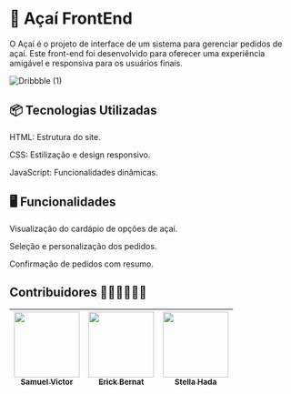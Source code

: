 # 🍓 Açaí FrontEnd

O Açaí é o projeto de interface de um sistema para gerenciar pedidos de açaí. Este front-end foi desenvolvido para oferecer uma experiência amigável e responsiva para os usuários finais.

![Dribbble (1)](https://github.com/user-attachments/assets/0f79ee45-d99d-49d0-af2b-8afc3d8e0dfc)
## 📦 Tecnologias Utilizadas
HTML: Estrutura do site.

CSS: Estilização e design responsivo.

JavaScript: Funcionalidades dinâmicas.

## 🖥️ Funcionalidades
Visualização do cardápio de opções de açaí.

Seleção e personalização dos pedidos.

Confirmação de pedidos com resumo.

## Contribuidores 🧑‍💻👩‍💻🧑‍💻
| [<img src="https://avatars.githubusercontent.com/u/95144250?s=400&u=149cf20f52f4c096721d16967b22655f18e5c7f5&v=4" width=115><br><sub>Samuel Victor</sub>](https://github.com/Samuel-045) | [<img src="https://avatars.githubusercontent.com/u/138524660?v=4" width=115><br><sub>Erick Bernat</sub>](https://github.com/ErickBernat) | [<img src="https://avatars.githubusercontent.com/u/91349698?v=4" width=115><br><sub>Stella Hada</sub>](https://github.com/stellahada) | 
| :---: | :---: | :---: |
